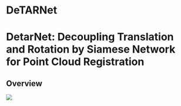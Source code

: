 # DeTARNet
# DetarNet: Decoupling Translation and Rotation by Siamese Network for Point Cloud Registration

<!-- [[arXiv]](https://arxiv.org) -->

## Overview
![](misc/fig.png)

